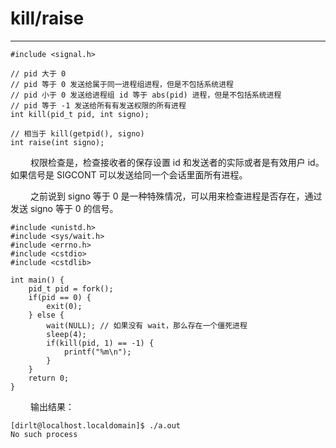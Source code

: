 # kill/raise
***

    #include <signal.h>
    
    // pid 大于 0
    // pid 等于 0 发送给属于同一进程组进程，但是不包括系统进程
    // pid 小于 0 发送给进程组 id 等于 abs(pid) 进程，但是不包括系统进程
    // pid 等于 -1 发送给所有有发送权限的所有进程
    int kill(pid_t pid, int signo);
    
    // 相当于 kill(getpid(), signo)
    int raise(int signo); 

&emsp;&emsp;
权限检查是，检查接收者的保存设置 id 和发送者的实际或者是有效用户 id。
如果信号是 SIGCONT 可以发送给同一个会话里面所有进程。

&emsp;&emsp;
之前说到 signo 等于 0 是一种特殊情况，可以用来检查进程是否存在，通过发送 signo 等于 0 的信号。

    #include <unistd.h>
    #include <sys/wait.h>
    #include <errno.h>
    #include <cstdio>
    #include <cstdlib>
    
    int main() {
        pid_t pid = fork();
        if(pid == 0) {
            exit(0);
        } else {
            wait(NULL); // 如果没有 wait，那么存在一个僵死进程
            sleep(4);
            if(kill(pid, 1) == -1) {
                printf("%m\n");
            }
        }
        return 0;
    }

&emsp;&emsp;
输出结果：

    [dirlt@localhost.localdomain]$ ./a.out
    No such process
